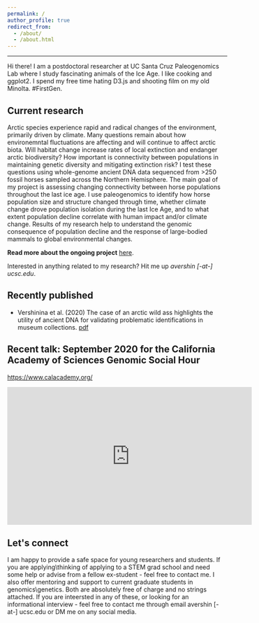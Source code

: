 ```yaml
---
permalink: /
author_profile: true
redirect_from: 
  - /about/
  - /about.html
---
```



------

Hi there! 
I am a postdoctoral researcher at UC Santa Cruz Paleogenomics Lab where I study fascinating animals of the Ice Age. I like cooking and ggplot2. I spend my free time hating D3.js and shooting film on my old Minolta. #FirstGen.

Current research 
------

Arctic species experience rapid and radical changes of the environment, primarily driven by climate. Many questions remain about how environemntal fluctuations are affecting and will continue to affect arctic biota. Will habitat change increase rates of local extinction and endanger arctic biodiversity? How important is connectivity between populations in maintaining genetic diversity and mitigating extinction risk? I test these questions using whole-genome ancient DNA data sequenced from >250 fossil horses sampled across the Northern Hemisphere. The main goal of my project is assessing changing connectivity between horse populations throughout the last ice age. I use paleogenomics to identify how horse population size and structure changed through time, whether climate change drove population isolation during the last Ice Age, and to what extent population decline correlate with human impact and/or climate change. Results of my research help to understand the genomic consequence of population decline and the response of large-bodied mammals to global environmental changes.

**Read more about the ongoing project** [here](https://pgl.soe.ucsc.edu/horses.html).

Interested in anything related to my research? Hit me up *avershin [-at-] ucsc.edu*.


Recently published
------
* Vershinina et al. (2020) The case of an arctic wild ass highlights the utility of ancient DNA for validating problematic identifications in museum collections. [pdf](https://www.researchgate.net/publication/338135642_The_case_of_an_arctic_wild_ass_highlights_the_utility_of_ancient_DNA_for_validating_problematic_identifications_in_museum_collections)


Recent talk: September 2020 for the California Academy of Sciences Genomic Social Hour
------
https://www.calacademy.org/

<iframe width="560" height="315" src="https://www.youtube.com/embed/B01XSrKcr9I?start=1335" frameborder="0" allow="accelerometer; autoplay; clipboard-write; encrypted-media; gyroscope; picture-in-picture" allowfullscreen></iframe>



Let's connect
------

I am happy to provide a safe space for young researchers and students. If you are applying\thinking of applying to a STEM grad school and need some help or advise from a fellow ex-student - feel free to contact me. I also offer mentoring and support to current graduate students in genomics\genetics. Both are absolutely free of charge and no strings attached. If you are inteersted in any of these, or looking for an informational interview - feel free to contact me through email avershin [-at-] ucsc.edu or DM me on any social media.  